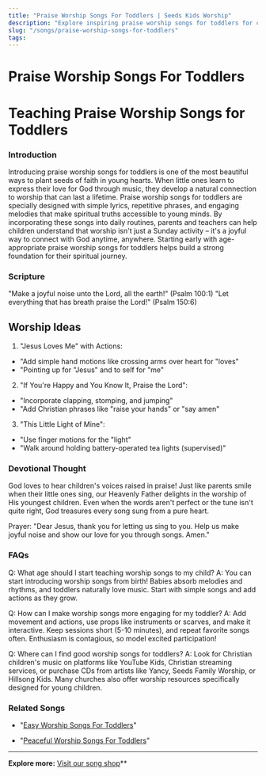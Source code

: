 ```yaml
---
title: "Praise Worship Songs For Toddlers | Seeds Kids Worship"
description: "Explore inspiring praise worship songs for toddlers for children's worship and faith development. Biblical music resources for families and ministry."
slug: "/songs/praise-worship-songs-for-toddlers"
tags:
---
```


# Praise Worship Songs For Toddlers

# Teaching Praise Worship Songs for Toddlers

### Introduction
Introducing praise worship songs for toddlers is one of the most beautiful ways to plant seeds of faith in young hearts. When little ones learn to express their love for God through music, they develop a natural connection to worship that can last a lifetime. Praise worship songs for toddlers are specially designed with simple lyrics, repetitive phrases, and engaging melodies that make spiritual truths accessible to young minds. By incorporating these songs into daily routines, parents and teachers can help children understand that worship isn't just a Sunday activity – it's a joyful way to connect with God anytime, anywhere. Starting early with age-appropriate praise worship songs for toddlers helps build a strong foundation for their spiritual journey.

### Scripture
"Make a joyful noise unto the Lord, all the earth!" (Psalm 100:1)
"Let everything that has breath praise the Lord!" (Psalm 150:6)

## Worship Ideas
1. "Jesus Loves Me" with Actions:
- "Add simple hand motions like crossing arms over heart for "loves"
- "Pointing up for "Jesus" and to self for "me"

2. "If You're Happy and You Know It, Praise the Lord":
- "Incorporate clapping, stomping, and jumping"
- "Add Christian phrases like "raise your hands" or "say amen"

3. "This Little Light of Mine":
- "Use finger motions for the "light"
- "Walk around holding battery-operated tea lights (supervised)"

### Devotional Thought
God loves to hear children's voices raised in praise! Just like parents smile when their little ones sing, our Heavenly Father delights in the worship of His youngest children. Even when the words aren't perfect or the tune isn't quite right, God treasures every song sung from a pure heart.

Prayer: "Dear Jesus, thank you for letting us sing to you. Help us make joyful noise and show our love for you through songs. Amen."

### FAQs

Q: What age should I start teaching worship songs to my child?
A: You can start introducing worship songs from birth! Babies absorb melodies and rhythms, and toddlers naturally love music. Start with simple songs and add actions as they grow.

Q: How can I make worship songs more engaging for my toddler?
A: Add movement and actions, use props like instruments or scarves, and make it interactive. Keep sessions short (5-10 minutes), and repeat favorite songs often. Enthusiasm is contagious, so model excited participation!

Q: Where can I find good worship songs for toddlers?
A: Look for Christian children's music on platforms like YouTube Kids, Christian streaming services, or purchase CDs from artists like Yancy, Seeds Family Worship, or Hillsong Kids. Many churches also offer worship resources specifically designed for young children.

### Related Songs

- "[Easy Worship Songs For Toddlers](/songs/easy-worship-songs-for-toddlers/)"

- "[Peaceful Worship Songs For Toddlers](/songs/peaceful-worship-songs-for-toddlers/)"

---

**Explore more:** [Visit our song shop](https://seedskidsworship.com/shop)**

<!-- Schema Markup -->
<script type="application/ld+json">
{
  "@context": "https://schema.org",
  "@type": "MusicRecording",
  "name": "Praise Worship Songs For Toddlers",
  "byArtist": {
    "@type": "MusicGroup",
    "name": "Seeds Kids Worship"
  },
  "isFamilyFriendly": true,
  "url": "https://seedskidsworship.com/songs/praise-worship-songs-for-toddlers/"
}
</script>